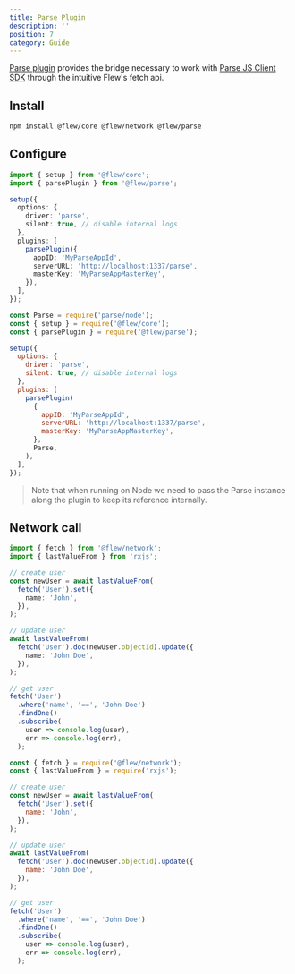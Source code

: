 ```yaml
---
title: Parse Plugin
description: ''
position: 7
category: Guide
---
```


[Parse plugin](https://github.com/flewjs/flewjs/blob/master/packages/parse/src/driver/parse.ts) provides the bridge necessary to work with [Parse JS Client SDK](http://parseplatform.org/Parse-SDK-JS/api/3.4.1/) through the intuitive Flew's fetch api.

## Install

```bash
npm install @flew/core @flew/network @flew/parse
```

## Configure

<code-group>
  <code-block label="Typescript" active>

```ts
import { setup } from '@flew/core';
import { parsePlugin } from '@flew/parse';

setup({
  options: {
    driver: 'parse',
    silent: true, // disable internal logs
  },
  plugins: [
    parsePlugin({
      appID: 'MyParseAppId',
      serverURL: 'http://localhost:1337/parse',
      masterKey: 'MyParseAppMasterKey',
    }),
  ],
});
```

</code-block>
<code-block label="Node">

```js
const Parse = require('parse/node');
const { setup } = require('@flew/core');
const { parsePlugin } = require('@flew/parse');

setup({
  options: {
    driver: 'parse',
    silent: true, // disable internal logs
  },
  plugins: [
    parsePlugin(
      {
        appID: 'MyParseAppId',
        serverURL: 'http://localhost:1337/parse',
        masterKey: 'MyParseAppMasterKey',
      },
      Parse,
    ),
  ],
});
```

</code-block>
</code-group>

> Note that when running on Node we need to pass the Parse instance along the plugin to keep its reference internally.

## Network call

<code-group>
  <code-block label="Typescript" active>

```ts
import { fetch } from '@flew/network';
import { lastValueFrom } from 'rxjs';

// create user
const newUser = await lastValueFrom(
  fetch('User').set({
    name: 'John',
  }),
);

// update user
await lastValueFrom(
  fetch('User').doc(newUser.objectId).update({
    name: 'John Doe',
  }),
);

// get user
fetch('User')
  .where('name', '==', 'John Doe')
  .findOne()
  .subscribe(
    user => console.log(user),
    err => console.log(err),
  );
```

</code-block>
<code-block label="Node">

```js
const { fetch } = require('@flew/network');
const { lastValueFrom } = require('rxjs');

// create user
const newUser = await lastValueFrom(
  fetch('User').set({
    name: 'John',
  }),
);

// update user
await lastValueFrom(
  fetch('User').doc(newUser.objectId).update({
    name: 'John Doe',
  }),
);

// get user
fetch('User')
  .where('name', '==', 'John Doe')
  .findOne()
  .subscribe(
    user => console.log(user),
    err => console.log(err),
  );
```

</code-block>
</code-group>
